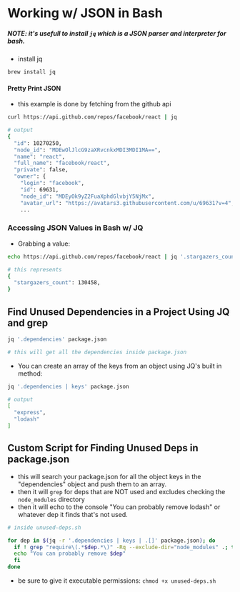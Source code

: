 # Working w/ JSON in Bash

##### __NOTE: it's usefull to install ```jq``` which is a JSON parser and interpreter for bash.__
- install jq
```bash
brew install jq
```
#### Pretty Print JSON
- this example is done by fetching from the github api
```bash
curl https://api.github.com/repos/facebook/react | jq

# output
{
  "id": 10270250,
  "node_id": "MDEwOlJlcG9zaXRvcnkxMDI3MDI1MA==",
  "name": "react",
  "full_name": "facebook/react",
  "private": false,
  "owner": {
    "login": "facebook",
    "id": 69631,
    "node_id": "MDEyOk9yZ2FuaXphdGlvbjY5NjMx",
    "avatar_url": "https://avatars3.githubusercontent.com/u/69631?v=4",
    ...
```
### Accessing JSON Values in Bash w/ JQ
- Grabbing a value:
```bash
echo https://api.github.com/repos/facebook/react | jq '.stargazers_count'

# this represents
{ 
  "stargazers_count": 130458,
}
```
## Find Unused Dependencies in a Project Using JQ and grep
```bash
jq '.dependencies' package.json

# this will get all the dependencies inside package.json
```
- You can create an array of the keys from an object using JQ's built in method:
```bash
jq '.dependencies | keys' package.json

# output
[
  "express",
  "lodash"
]
```
## Custom Script for Finding Unused Deps in package.json
- this will search your package.json for all the object keys in the "dependencies" object and push them to an array.
- then it will ```grep``` for deps that are NOT used and excludes checking the ```node_modules``` directory
- then it will echo to the console "You can probably remove lodash" or whatever dep it finds that's not used.
```bash
# inside unused-deps.sh

for dep in $(jq -r '.dependencies | keys | .[]' package.json); do
  if ! grep "require\(.*$dep.*\)" -Rq --exclude-dir="node_modules" .; then
  echo "You can probably remove $dep"
  fi
done
```
- be sure to give it executable permissions: ```chmod +x unused-deps.sh```

